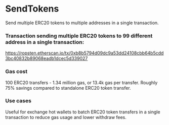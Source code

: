 # SendTokens
Send multiple ERC20 tokens to multiple addresses in a single transaction.

### Transaction sending multiple ERC20 tokens to 99 different address in a single transaction: 
https://ropsten.etherscan.io/tx/0xb8b5794d09dc9a53dd24108cbb64b5cdd3bc40832b89068eadb1dcec5d339027

### Gas cost
100 ERC20 transfers -  1.34 million gas, or 13.4k gas per transfer. Roughly 75% savings compared to standalone ERC20 token transfer.

### Use cases
Useful for exchange hot wallets to batch ERC20 token transfers in a single transaction to reduce gas usage and lower withdraw fees. 
